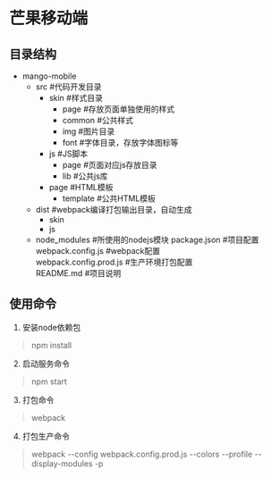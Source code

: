 # 芒果移动端
## 目录结构
- mango-mobile
    - src                #代码开发目录
        - skin           #样式目录
            + page		 #存放页面单独使用的样式
            + common	 #公共样式
            + img		 #图片目录
            + font		 #字体目录，存放字体图标等
        - js             #JS脚本
            + page		 #页面对应js存放目录
            + lib		 #公共js库
        - page           #HTML模板
	        + template	 #公共HTML模板
    - dist               #webpack编译打包输出目录，自动生成
        + skin
        + js
    + node_modules       #所使用的nodejs模块
    package.json         #项目配置  
    webpack.config.js    #webpack配置  
	webpack.config.prod.js #生产环境打包配置  
    README.md            #项目说明

## 使用命令
1. 安装node依赖包
> npm install

2. 启动服务命令
> npm start

3. 打包命令
> webpack

4. 打包生产命令
> webpack --config webpack.config.prod.js --colors --profile --display-modules -p

